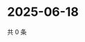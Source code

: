 # 2025-06-18

共 0 条

<!-- BEGIN ZHIHUVIDEO -->
<!-- 最后更新时间 Wed Jun 18 2025 21:28:03 GMT+0800 (China Standard Time) -->

<!-- END ZHIHUVIDEO -->
